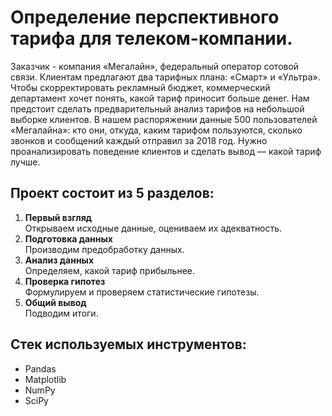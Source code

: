 # Определение перспективного тарифа для телеком-компании.  
Заказчик - компания «Мегалайн», федеральный оператор сотовой связи. Клиентам предлагают два тарифных плана: «Смарт» и «Ультра». Чтобы скорректировать рекламный бюджет, коммерческий департамент хочет понять, какой тариф приносит больше денег.
Нам предстоит сделать предварительный анализ тарифов на небольшой выборке клиентов. В нашем распоряжении данные 500 пользователей «Мегалайна»: кто они, откуда, каким тарифом пользуются, сколько звонков и сообщений каждый отправил за 2018 год. Нужно проанализировать поведение клиентов и сделать вывод — какой тариф лучше.  
  
## Проект состоит из 5 разделов:  
1. **Первый взгляд**  
Открываем исходные данные, оцениваем их адекватность.  
2. **Подготовка данных**  
Производим предобработку данных.  
3. **Анализ данных**  
Определяем, какой тариф прибыльнее.  
4. **Проверка гипотез**  
Формулируем и проверяем статистические гипотезы.
5. **Общий вывод**  
Подводим итоги.

## Стек используемых инструментов:
 - Pandas
 - Matplotlib
 - NumPy
 - SciPy